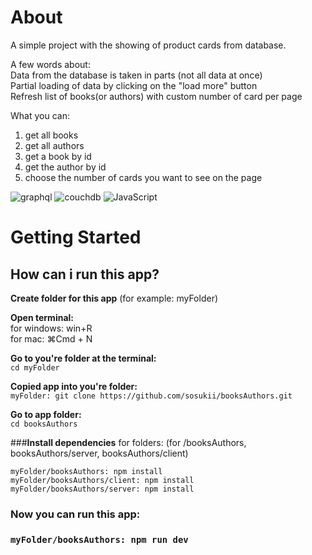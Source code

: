 # About
A simple project with the showing of product cards from database.

A few words about:\
Data from the database is taken in parts (not all data at once)\
Partial loading of data by clicking on the "load more" button\
Refresh list of books(or authors) with custom number of card per page

What you can:
1. get all books
2. get all authors
3. get a book by id
4. get the author by id
5. choose the number of cards you want to see on the page

![graphql](https://img.shields.io/badge/-Graphql-da0093?style=flat&logo=graphql)
![couchdb](https://img.shields.io/badge/-CouchDB-dd2427)
![JavaScript](https://img.shields.io/badge/-JavaScript-000?style=flat&logo=JavaScript)


# Getting Started
## How can i run this app?
**Create folder for this app** (for example: myFolder)

**Open terminal:**\
for windows: win+R\
for mac: ⌘Cmd + N

**Go to you're folder at the terminal:**\
`cd myFolder`

**Copied app into you're folder:**\
`myFolder: git clone https://github.com/sosukii/booksAuthors.git`

**Go to app folder:**\
`cd booksAuthors`

###**Install dependencies** for folders:
(for /booksAuthors, booksAuthors/server, booksAuthors/client)

`myFolder/booksAuthors: npm install`\
`myFolder/booksAuthors/client: npm install`\
`myFolder/booksAuthors/server: npm install`

### Now you can run this app:
### `myFolder/booksAuthors: npm run dev`


